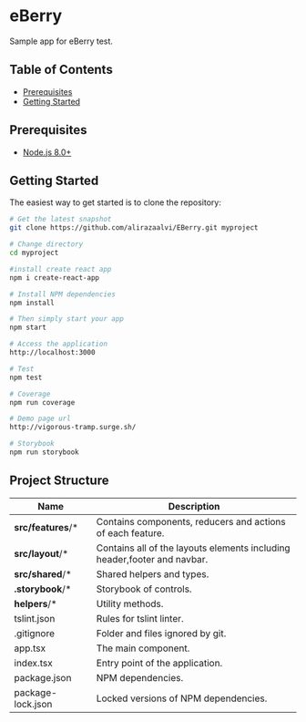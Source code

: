 # eBerry
Sample app for eBerry test.

Table of Contents
-----------------

- [Prerequisites](#prerequisites)
- [Getting Started](#getting-started)

Prerequisites
-------------
- [Node.js 8.0+](http://nodejs.org)

Getting Started
---------------

The easiest way to get started is to clone the repository:
```bash
# Get the latest snapshot
git clone https://github.com/alirazaalvi/EBerry.git myproject

# Change directory
cd myproject

#install create react app
npm i create-react-app

# Install NPM dependencies
npm install

# Then simply start your app
npm start

# Access the application
http://localhost:3000

# Test
npm test

# Coverage
npm run coverage

# Demo page url
http://vigorous-tramp.surge.sh/

# Storybook
npm run storybook
```

Project Structure
-----------------

| Name                               | Description                                                  |
| ---------------------------------- | ------------------------------------------------------------ |
| **src/features**/*             | Contains components, reducers and actions of each feature.              |
| **src/layout**/*             | Contains all of the layouts elements including header,footer and navbar.              |
| **src/shared**/*             | Shared helpers and types.              |
| **.storybook**/*             | Storybook of controls.              |
| **helpers**/*        | Utility methods.             |
| tslint.json                          | Rules for tslint linter.                                     |
| .gitignore                         | Folder and files ignored by git.                             |
| app.tsx                             | The main component.                                   |
| index.tsx                             | Entry point of the application.                                   |
| package.json                       | NPM dependencies.                                            |
| package-lock.json                  | Locked versions of NPM dependencies. |

